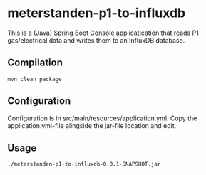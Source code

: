 meterstanden-p1-to-influxdb
===========================

This is a (Java) Spring Boot Console applicatication that reads P1 gas/electrical data and writes them to an InfluxDB database.

Compilation
-----------
```
mvn clean package
```

Configuration
-------------
Configuration is in src/main/resources/application.yml. Copy the application.yml-file alingside the jar-file location and
edit.


Usage
-----


```
./meterstanden-p1-to-influxdb-0.0.1-SNAPSHOT.jar
```
